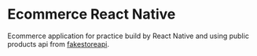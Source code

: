# Ecommerce React Native

Ecommerce application for practice build by React Native and using public products api from [fakestoreapi](https://fakestoreapi.com/).
